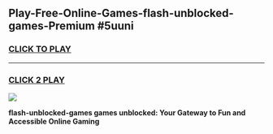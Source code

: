 
## Play-Free-Online-Games-flash-unblocked-games-Premium #5uuni
<h3>
<a href="https://premium.freeplayer.one?title=flash-unblocked-games&ref=8M">CLICK TO PLAY</a></h3>
<hr>

<h3>
<a href="https://premium.freeplayer.one?title=flash-unblocked-games&ref=8M">CLICK 2 PLAY</a>
  
</h3>

<a href="https://premium.freeplayer.one?title=flash-unblocked-games&ref=8M"><img src="https://clearcache.store/games.png"></a>


**flash-unblocked-games games unblocked: Your Gateway to Fun and Accessible Online Gaming**

